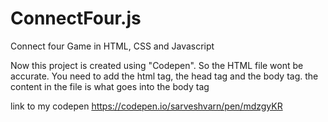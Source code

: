 # ConnectFour.js
Connect four Game in HTML, CSS and Javascript

Now this project is created using "Codepen". So the HTML file wont be accurate. You need to add the html tag, the head tag and the body tag. the content in the file is what goes into the body tag

link to my codepen
https://codepen.io/sarveshvarn/pen/mdzgyKR
